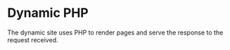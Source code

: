 # Dynamic PHP

The dynamic site uses PHP to render pages and serve the response to the request received.
